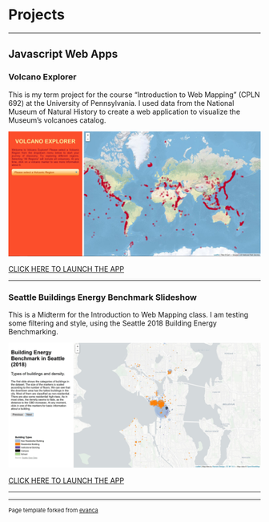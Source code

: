 # Projects

---

## Javascript Web Apps

### Volcano Explorer

This is my term project for the course “Introduction to Web Mapping” (CPLN 692) at the University of Pennsylvania. I used data from the National Museum of Natural History to create a web application to visualize the Museum’s volcanoes catalog.

<img src="images/Volcano_xp_thumb.JPG?raw=true"/>

[CLICK HERE TO LAUNCH THE APP](https://leonardoharth.github.io/Harth_Leo_Javascript_Final/ "Volcano Explorer")

---

### Seattle Buildings Energy Benchmark Slideshow

This is a Midterm for the Introduction to Web Mapping class. I am testing some filtering and style, using the Seattle 2018 Building Energy Benchmarking.

<img src="images/Seattle.JPG?raw=true"/>

[CLICK HERE TO LAUNCH THE APP](https://leonardoharth.github.io/Harth_Leo_Midterm/ "Seattle Energy Benchmark")

---


---
<p style="font-size:11px">Page template forked from <a href="https://github.com/evanca/quick-portfolio">evanca</a></p>
<!-- Remove above link if you don't want to attibute -->
